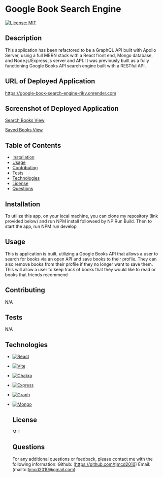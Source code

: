 
  # Google Book Search Engine

  [![License: MIT](https://img.shields.io/badge/License-MIT-yellow.svg)](https://opensource.org/licenses/MIT)

  ## Description
  This application has been refactored to be a GraphQL API built with Apollo Server,  using a full MERN stack with a React front end, Mongo database, and Node.js/Express.js server and API. It was previously built as a fully functioning Google Books API search engine built with a RESTful API. 

  ## URL of Deployed Application

  https://google-book-search-engine-rikv.onrender.com

  ## Screenshot of Deployed Application

  [Search Books View](./assets/Search.png)

  [Saved Books View](./assets/Saved.png)

  ## Table of Contents
  - [Installation](#installation)
  - [Usage](#usage)
  - [Contributing](#contributing)
  - [Tests](#tests)
  - [Technologies](#technologies)
  - [License](#license)
  - [Questions](#questions)

  ## Installation
  To utilize this app, on your local machine, you can clone my repository (link provided below) and run NPM install followeed by NP  Run Build. Then to start the app, run NPM run develop

  ## Usage
  This is application is built, utilizing a Google Books API that allows a user to search for books via an open API and save books to their profile. They can also remove books from their profile if they no longer want to save them. This will allow a user to keep track of books that they would like to read or books that friends recommend

  ## Contributing
  N/A

  ## Tests
  N/A

  ## Technologies
  
* [![React][React.js]][React-url]
* [![Vite][Vite.js]][Vite-url]
* [![Chakra][ChakraUI]][Chakra-url]
* [![Express][Express.js]][Express-url]
* [![Graph][GraphQL]][GraphQL-url]
* [![Mongo][MongoDB]][MongoDB-url]


   ## License
  MIT

  ## Questions

  For any additional questions or feedback, please contact me with the following information:
  Github: (https://github.com/tjmcd2010)
  Email: (mailto:tjmcd2010@gmail.com)  

  <!-- MARKDOWN LINKS & IMAGES -->
<!-- https://www.markdownguide.org/basic-syntax/#reference-style-links -->
[contributors-shield]: https://img.shields.io/github/contributors/bmist41/Cal-Bootcamp-Alumni.svg?style=for-the-badge
[contributors-url]: https://github.com/bmist41/Cal-Bootcamp-Alumni/graphs/contributors
[forks-shield]: https://img.shields.io/github/forks/bmist41/Cal-Bootcamp-Alumni.svg?style=for-the-badge
[forks-url]: https://github.com/bmist41/Cal-Bootcamp-Alumni/network/members
[stars-shield]: https://img.shields.io/github/stars/bmist41/Cal-Bootcamp-Alumni.svg?style=for-the-badge
[stars-url]: https://github.com/bmist41/Cal-Bootcamp-Alumni/stargazers
[issues-shield]: https://img.shields.io/github/issues/bmist41/Cal-Bootcamp-Alumni.svg?style=for-the-badge
[issues-url]: https://github.com/bmist41/Cal-Bootcamp-Alumni/issues
[license-shield]: https://img.shields.io/github/license/bmist41/Cal-Bootcamp-Alumni.svg?style=for-the-badge
[license-url]: https://github.com/bmist41/Cal-Bootcamp-Alumni/blob/master/LICENSE.txt
[product-screenshot]: images/screenshot.png

[React.js]: https://img.shields.io/badge/React-20232A?style=for-the-badge&logo=react&logoColor=61DAFB
[React-url]: https://reactjs.org/
[Vite.js]: https://img.shields.io/badge/Vite-646CFF?style=for-the-badge&logo=Vite&logoColor=white
[Vite-url]: https://vitejs.dev
[ChakraUI]: https://shields.io/badge/chakra--ui-black?logo=chakraui&style=for-the-badge
[Chakra-url]: https://v2.chakra-ui.com/
[Express.js]: https://img.shields.io/badge/express-000000?style=for-the-badge&logo=express&logoColor=white
[Express-url]: https://expressjs.com
[GraphQL]: https://img.shields.io/badge/GraphQL-E434AA?style=for-the-badge&logo=graphql&logoColor=white
[GraphQL-url]: https://graphql.org/
[MongoDB]: https://img.shields.io/badge/-MongoDB-13aa52?style=for-the-badge&logo=mongodb&logoColor=white
[MongoDB-url]: https://www.mongodb.com


